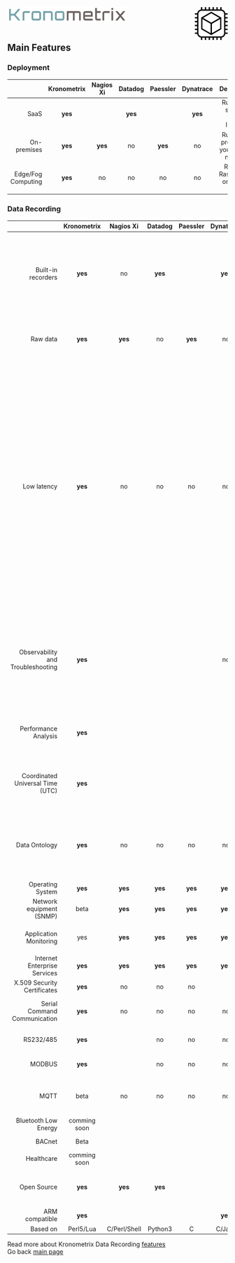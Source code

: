 <img src="/docs/img/k-logo.png" align="left" height="35" width="275" />
<img src="/docs/img/KDR.gif" align="right" height="75" width="75" />
<br/><br/>
<br/>

## Main Features


### Deployment

|| Kronometrix | Nagios Xi | Datadog | Paessler | Dynatrace | Description |
|------:|:------:|:------:|:------:|:------:|:------:|:------:| 
| SaaS | **yes** |  | **yes** | | **yes** | Run it as a service, over Internet |
| On-premises | **yes** | **yes** | no | **yes** | no | Run it as a product on your private network |  
| Edge/Fog Computing | **yes** | no | no | no | no | Run it on RaspberryPI or ARMv8 <a href="https://en.wikipedia.org/wiki/Single-board_computer">SBC</a> |


### Data Recording

|| Kronometrix | Nagios Xi | Datadog | Paessler | Dynatrace | Description |
|------:|:------:|:------:|:------:|:------:|:------:|:------:| 
| Built-in recorders | **yes** | no | **yes** | | **yes** | Own or 3rd party recorders. Datadog uses StatsD. Dynatrace uses native binaries and Java Compuware agent for Linux, Windows |
| Raw data | **yes** | **yes** | no | **yes** | no | DataDog Agent7 takes 750MB disk space, no original raw data available  |  
| Low latency | **yes** | no | no | no | no | Datadog aggregates all collected data, using different summary statistics functions. This means no possibility to retrieve the original raw data, higher consumption of system CPU resources (it needs to calculate all sort of aggregate functions). Kronometrix data recorders will not aggregate raw datadata, to always offer access to the original raw data, being very efficient, with a low memory and CPU footprint |
| Observability and Troubleshooting | **yes** | | | | no | Kronometrix data recorders can be used interactively for observability, troubleshooting and debug operations or continously for performance analysis and capapcity planning |
| Performance Analysis | **yes** | | | | | Designed for performance analysis and capacity planning & management |
| Coordinated Universal Time  (UTC) | **yes** | | | | | Kronometrix Data Recording uses UTC by default making easy and simple to share data  |
| Data Ontology | **yes** | no| no | no | no | Kronometrix Data Recording has groupped and classified all recorded metrics, for a very efficient data analysis process |
| Operating System | **yes** | **yes** | **yes** | **yes** | **yes** | |
| Network equipment (SNMP) | beta | **yes** | **yes** | **yes** | **yes** | Kronometrix improvements Q4 2021 |
| Application Monitoring | yes | **yes** | **yes** | **yes** | **yes** | Kronometrix improvements Q4 2021 J2EE, DB monitoring |
| Internet Enterprise Services | **yes** | **yes** | **yes** | **yes** | **yes** | |
| X.509 Security Certificates | **yes** | no | no | no | | |
| Serial Command Communication | **yes** | no | no | no | no | Can connect to manage and control serial devices |
| RS232/485 | **yes** | | no | no | no | Serial RS232/RS485 support |
| MODBUS | **yes** | | no | no | no | MODBUS RTU, ASCII, TCP support |
| MQTT | beta | no | no | no | no | MQTT 3/5 support. Kronometrix improvements Q4 2021 |
| Bluetooth Low Energy | comming soon | | | | | Kronometrix roadmap 2022 |
| BACnet | Beta | | | | | Kronometrix roadmap 2022 |
| Healthcare | comming soon | | | | | Kronometrix roadmap 2023 |
| Open Source | **yes** | **yes** | **yes** | | | Datadog uses StatsD. Dynatrace uses Compuware Java agent |
| ARM compatible | **yes** | | | | **yes** | |
| Based on | Perl5/Lua | C/Perl/Shell | Python3 | C | C/Java | |

Read more about Kronometrix Data Recording [features](https://www.kronometrix.com/fabric/recorders/) 
<br/>
Go back [main page](https://gitlab.com/kronometrix/recording/)
